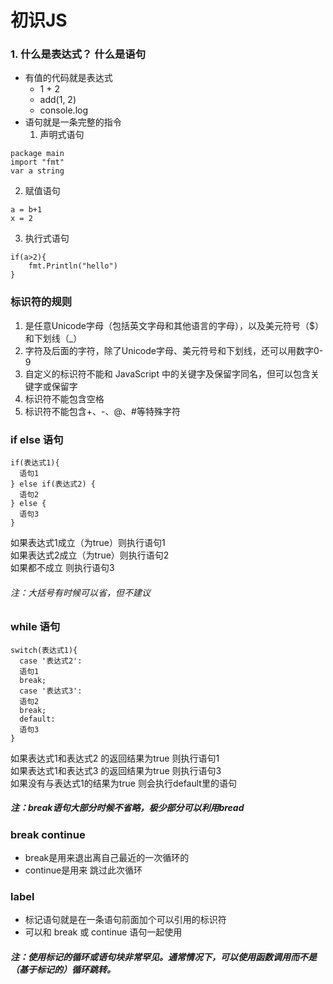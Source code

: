 # 初识JS

### 1. 什么是表达式？ 什么是语句

- 有值的代码就是表达式
  -  1 + 2 
  -  add(1, 2)
  -  console.log
- 语句就是一条完整的指令
  1. 声明式语句
```
package main
import "fmt"
var a string
```
  2. 赋值语句
```
a = b+1
x = 2
```
  3. 执行式语句
```
if(a>2){
    fmt.Println("hello")
}
```
### 标识符的规则
1. 是任意Unicode字母（包括英文字母和其他语言的字母），以及美元符号（$）和下划线（_）
2. 字符及后面的字符，除了Unicode字母、美元符号和下划线，还可以用数字0-9
3. 自定义的标识符不能和 JavaScript 中的关键字及保留字同名，但可以包含关键字或保留字
4. 标识符不能包含空格
5. 标识符不能包含+、-、@、#等特殊字符

### if else 语句

```
if(表达式1){
  语句1
} else if(表达式2) {
  语句2
} else {
  语句3
}
```
如果表达式1成立（为true）则执行语句1 <br/>
如果表达式2成立（为true）则执行语句2 <br/>
如果都不成立 则执行语句3
###### 注：大括号有时候可以省，但不建议
### while 语句
```
switch(表达式1){
  case '表达式2':
  语句1
  break;
  case '表达式3':
  语句2
  break;
  default:
  语句3
}
```
如果表达式1和表达式2 的返回结果为true 则执行语句1<br/>
如果表达式1和表达式3 的返回结果为true 则执行语句3<br/>
如果没有与表达式1的结果为true 则会执行default里的语句 

##### 注：break语句大部分时候不省略，极少部分可以利用bread

### break continue

- break是用来退出离自己最近的一次循环的
- continue是用来 跳过此次循环

### label
- 标记语句就是在一条语句前面加个可以引用的标识符
- 可以和 break 或 continue 语句一起使用

##### 注：使用标记的循环或语句块非常罕见。通常情况下，可以使用函数调用而不是（基于标记的）循环跳转。

